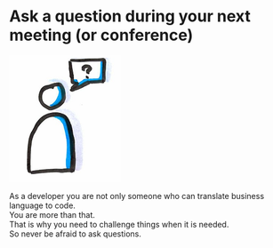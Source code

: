 # Ask a question during your next meeting (or conference)
![Ask a question](photos/meeting-question.png)  

As a developer you are not only someone who can translate business language to code.  
You are more than that.  
That is why you need to challenge things when it is needed.  
So never be afraid to ask questions.  
